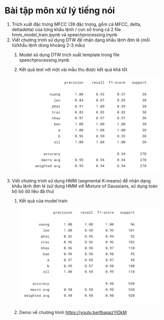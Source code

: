# Bài tập môn xử lý tiếng nói
 1. Trích xuất đặc trưng MFCC (39 đặc trưng, gồm cả MFCC, delta, deltadelta) của từng khẩu lệnh / con số trong cả 2 file hmm_model_train.ipynb và speechprocessing.inynb
 2. Viết chương trình sử dụng DTW để nhận dạng khẩu lệnh đơn lẻ (mỗi từ/khẩu lệnh dùng khoảng 2-3 mẫu)
    1. Model sử dụng DTW trích xuất template trong file speechprocessing.inynb
    2. Kết quả test với một vài mẫu thu được kết quả khá tốt
       
       ![assets/dtw.png](assets/dtw.png)
 3. Viết chương trình sử dụng HMM (segmental K-means) để nhận dạng khẩu lệnh đơn lẻ (sử dụng HMM với Mixture of Gaussians, sử dụng toàn bộ bộ dữ liệu đã thu)
    1. Kết quả của model train
       
          ![assets/hmm.png](assets/hmm.png)
    2. Demo về chương trình https://youtu.be/tbaqazYiDkM




